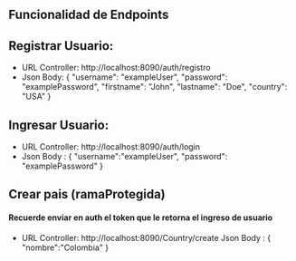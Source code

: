 
## Funcionalidad de Endpoints 

## Registrar Usuario: 
* URL Controller: http://localhost:8090/auth/registro
* Json Body: {
  "username": "exampleUser",
  "password": "examplePassword",
  "firstname": "John", 
  "lastname": "Doe",
  "country": "USA"
}

## Ingresar Usuario: 
* URL Controller: http://localhost:8090/auth/login
* Json Body : {
	"username":"exampleUser",
	"password": "examplePassword"
}


## Crear pais (ramaProtegida) 
#### Recuerde enviar en auth el token que le retorna el ingreso de usuario
* URL Controller: http://localhost:8090/Country/create
Json Body : {
	"nombre":"Colombia"
}
